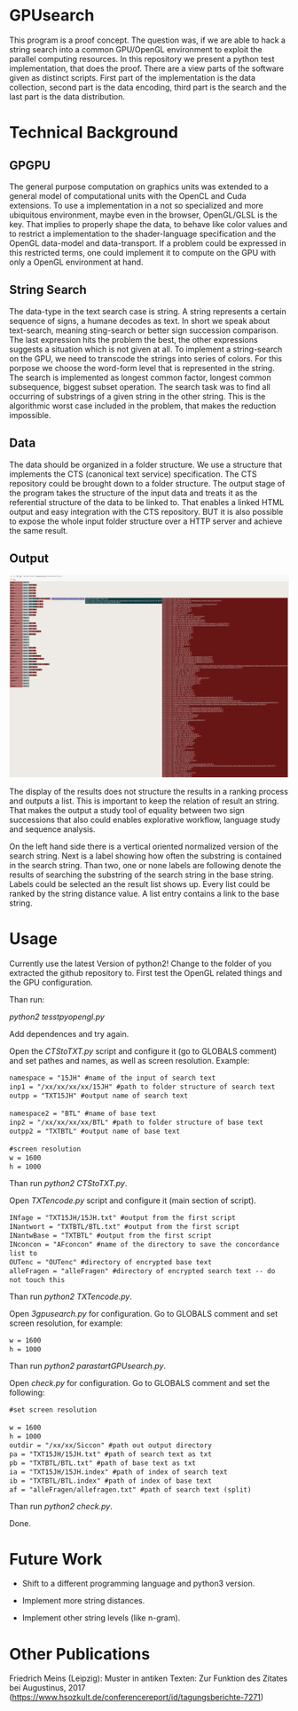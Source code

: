 
# GPUsearch

This program is a proof concept. The question was, if we are able to hack a string search into a common GPU/OpenGL environment to exploit the parallel computing resources. In this repository we present a python test implementation, that does the proof. There are a view parts of the software given as distinct scripts. First part of the implementation is the data collection, second part is the data encoding, third part is the search and the last part is the data distribution. 


# Technical Background

## GPGPU

The general purpose computation on graphics units was extended to a general model of computational units with the OpenCL and Cuda extensions. To use a implementation in a not so specialized and more ubiquitous environment, maybe even in the browser, OpenGL/GLSL is the key. That implies to properly shape the data, to behave like color values and to restrict a implementation to the shader-language specification and the OpenGL data-model and data-transport. If a problem could be expressed in this restricted terms, one could implement it to compute on the GPU with only a OpenGL environment at hand.

## String Search

The data-type in the text search case is string. A string represents a certain sequence of signs, a humane decodes as text. In short we speak about text-search, meaning sting-search or better sign succession comparison. The last expression hits the problem the best, the other expressions suggests a situation which is not given at all. To implement a string-search on the GPU, we need to transcode the strings into series of colors. For this porpose we choose the word-form level that is represented in the string. The search is implemented as longest common factor, longest common subsequence, biggest subset operation. The search task was to find all occurring of substrings of a given string in the other string. This is the algorithmic worst case included in the problem, that makes the reduction impossible.

## Data

The data should be organized in a folder structure. We use a structure that implements the CTS (canonical text service) specification. The CTS repository could be brought down to a folder structure. The output stage of the program takes the structure of the input data and treats it as the referential structure of the data to be linked to. That enables a linked HTML output and easy integration with the CTS repository. BUT it is also possible to expose the whole input folder structure over a HTTP server and achieve the same result.

## Output


![ScreenShot](gpusearchOUTPUT.png)

The display of the results does not structure the results in a ranking process and outputs a list. This is important to keep the relation of result an string. That makes the output a study tool of equality between two sign successions that also could enables explorative workflow, language study and sequence analysis.

On the left hand side there is a vertical oriented normalized version of the search string. Next is a label showing how often the substring is contained in the search string. Than two, one or none labels are following denote the results of searching the substring of the search string in the base string. Labels could be selected an the result list shows up. Every list could be ranked by the string distance value. A list entry contains a link to the base string.

# Usage

Currently use the latest Version of python2! Change to the folder of you extracted the github repository to. First test the OpenGL related things and the GPU configuration.

Than run: 

*python2 tesstpyopengl.py*

Add dependences and try again.

Open the *CTStoTXT.py* script and configure it (go to GLOBALS comment) and set pathes and names, as well as screen resolution. Example:

```# files / pathes
namespace = "15JH" #name of the input of search text
inp1 = "/xx/xx/xx/xx/15JH" #path to folder structure of search text
outpp = "TXT15JH" #output name of search text
   
namespace2 = "BTL" #name of base text
inp2 = "/xx/xx/xx/xx/BTL" #path to folder structure of base text
outpp2 = "TXTBTL" #output name of base text

#screen resolution
w = 1600
h = 1000
```

Than run *python2 CTStoTXT.py*.

Open *TXTencode.py* script and configure it (main section of script).

```
INfage = "TXT15JH/15JH.txt" #output from the first script
INantwort = "TXTBTL/BTL.txt" #output from the first script
INantwBase = "TXTBTL" #output from the first script
INconcon = "AFconcon" #name of the directory to save the concordance list to
OUTenc = "OUTenc" #directory of encrypted base text
alleFragen = "alleFragen" #directory of encrypted search text -- do not touch this
```

Than run *python2 TXTencode.py*.

Open *3gpusearch.py* for configuration. Go to GLOBALS comment and set screen resolution, for example:

```
w = 1600
h = 1000
```

Than run *python2 parastartGPUsearch.py*.

Open *check.py* for configuration. Go to GLOBALS comment and set the following:

```
#set screen resolution

w = 1600
h = 1000
outdir = "/xx/xx/Siccon" #path out output directory
pa = "TXT15JH/15JH.txt" #path of search text as txt
pb = "TXTBTL/BTL.txt" #path of base text as txt
ia = "TXT15JH/15JH.index" #path of index of search text
ib = "TXTBTL/BTL.index" #path of index of base text
af = "alleFragen/allefragen.txt" #path of search text (split)
```

Than run *python2 check.py*.

Done.


# Future Work

- Shift to a different programming language and python3 version.

- Implement more string distances.

- Implement other string levels (like n-gram).


# Other Publications

Friedrich Meins (Leipzig): Muster in antiken Texten: Zur Funktion des Zitates bei Augustinus, 2017 (https://www.hsozkult.de/conferencereport/id/tagungsberichte-7271) 
